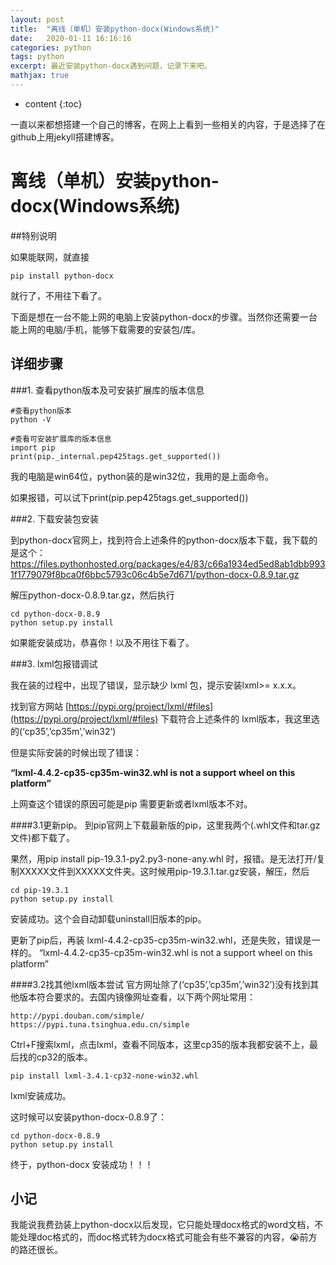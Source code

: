 ```yaml
---
layout: post
title:  "离线（单机）安装python-docx(Windows系统)"
date:   2020-01-11 16:16:16
categories: python
tags: python
excerpt: 最近安装python-docx遇到问题，记录下来吧。
mathjax: true
---
```


* content
{:toc}

一直以来都想搭建一个自己的博客，在网上上看到一些相关的内容，于是选择了在github上用jekyll搭建博客。




# 离线（单机）安装python-docx(Windows系统)



##特别说明

如果能联网，就直接
```
pip install python-docx 
```
就行了，不用往下看了。

下面是想在一台不能上网的电脑上安装python-docx的步骤。当然你还需要一台能上网的电脑/手机，能够下载需要的安装包/库。



## 详细步骤

###1. 查看python版本及可安装扩展库的版本信息


```
#查看python版本
python -V
```
```
#查看可安装扩展库的版本信息
import pip
print(pip._internal.pep425tags.get_supported())
```
我的电脑是win64位，python装的是win32位，我用的是上面命令。

如果报错，可以试下print(pip.pep425tags.get_supported())

###2. 下载安装包安装


到python-docx官网上，找到符合上述条件的python-docx版本下载，我下载的是这个：
https://files.pythonhosted.org/packages/e4/83/c66a1934ed5ed8ab1dbb9931f1779079f8bca0f6bbc5793c06c4b5e7d671/python-docx-0.8.9.tar.gz

解压python-docx-0.8.9.tar.gz，然后执行
```
cd python-docx-0.8.9
python setup.py install
```
如果能安装成功，恭喜你！以及不用往下看了。

###3. lxml包报错调试


我在装的过程中，出现了错误，显示缺少 lxml 包，提示安装lxml>= x.x.x。

找到官方网站 [https://pypi.org/project/lxml/#files](https://pypi.org/project/lxml/#files)
下载符合上述条件的 lxml版本，我这里选的(‘cp35’,’cp35m’,’win32’)

但是实际安装的时候出现了错误：

**“lxml-4.4.2-cp35-cp35m-win32.whl is not a support wheel on this platform”**

上网查这个错误的原因可能是pip 需要更新或者lxml版本不对。

####3.1更新pip。
到pip官网上下载最新版的pip，这里我两个(.whl文件和tar.gz文件)都下载了。

果然，用pip install pip-19.3.1-py2.py3-none-any.whl 时，报错。是无法打开/复制XXXXX文件到XXXXX文件夹。这时候用pip-19.3.1.tar.gz安装，解压，然后
```
cd pip-19.3.1
python setup.py install
```
安装成功。这个会自动卸载uninstall旧版本的pip。

更新了pip后，再装 lxml-4.4.2-cp35-cp35m-win32.whl，还是失败，错误是一样的。
“lxml-4.4.2-cp35-cp35m-win32.whl is not a support wheel on this platform”

####3.2找其他lxml版本尝试
官方网址除了(‘cp35’,’cp35m’,’win32’)没有找到其他版本符合要求的。去国内镜像网址查看，以下两个网址常用：
```
http://pypi.douban.com/simple/
https://pypi.tuna.tsinghua.edu.cn/simple
```
Ctrl+F搜索lxml，点击lxml，查看不同版本，这里cp35的版本我都安装不上，最后找的cp32的版本。
```
pip install lxml-3.4.1-cp32-none-win32.whl
```
lxml安装成功。

这时候可以安装python-docx-0.8.9了：
```
cd python-docx-0.8.9
python setup.py install
```
终于，python-docx 安装成功！！！



## 小记

我能说我费劲装上python-docx以后发现，它只能处理docx格式的word文档，不能处理doc格式的，而doc格式转为docx格式可能会有些不兼容的内容，😭前方的路还很长。

